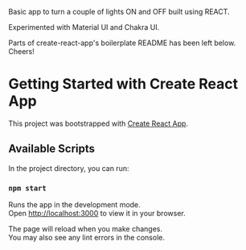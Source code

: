 Basic app to turn a couple of lights ON and OFF built using REACT.

Experimented with Material UI and Chakra UI.

Parts of create-react-app's boilerplate README has been left below. Cheers!

# Getting Started with Create React App

This project was bootstrapped with [Create React App](https://github.com/facebook/create-react-app).

## Available Scripts

In the project directory, you can run:

### `npm start`

Runs the app in the development mode.\
Open [http://localhost:3000](http://localhost:3000) to view it in your browser.

The page will reload when you make changes.\
You may also see any lint errors in the console.